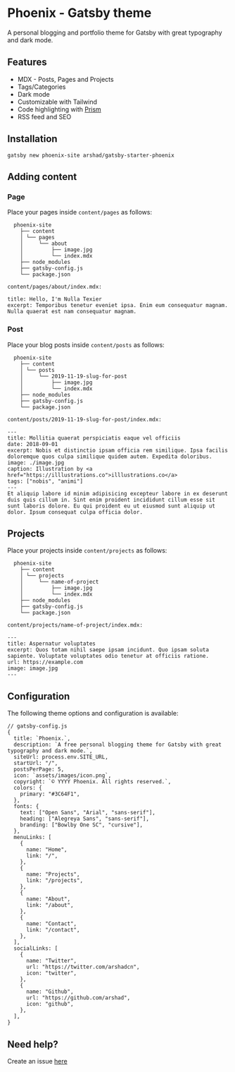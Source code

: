 # Phoenix - Gatsby theme
A personal blogging and portfolio theme for Gatsby with great typography and dark mode.

## Features

* MDX - Posts, Pages and Projects
* Tags/Categories
* Dark mode
* Customizable with Tailwind
* Code highlighting with [Prism](https://prismjs.com/)
* RSS feed and SEO

## Installation

`gatsby new phoenix-site arshad/gatsby-starter-phoenix`

## Adding content

### Page
Place your pages inside `content/pages` as follows:

```
  phoenix-site
    ├── content
    │ └── pages
    │     └── about
    │         ├── image.jpg
    │         └── index.mdx
    ├── node_modules
    ├── gatsby-config.js
    └── package.json
```

`content/pages/about/index.mdx:`

```
title: Hello, I'm Nulla Texier
excerpt: Temporibus tenetur eveniet ipsa. Enim eum consequatur magnam. Nulla quaerat est nam consequatur magnam.
```

### Post
Place your blog posts inside `content/posts` as follows:

```
  phoenix-site
    ├── content
    │ └── posts
    │     └── 2019-11-19-slug-for-post
    │         ├── image.jpg
    │         └── index.mdx
    ├── node_modules
    ├── gatsby-config.js
    └── package.json
```

`content/posts/2019-11-19-slug-for-post/index.mdx:`

```
---
title: Mollitia quaerat perspiciatis eaque vel officiis
date: 2018-09-01
excerpt: Nobis et distinctio ipsam officia rem similique. Ipsa facilis doloremque quos culpa similique quidem autem. Expedita doloribus.
image: ./image.jpg
caption: Illustration by <a href="https://illlustrations.co">illlustrations.co</a>
tags: ["nobis", "animi"]
---
Et aliquip labore id minim adipisicing excepteur labore in ex deserunt duis quis cillum in. Sint enim proident incididunt cillum esse sit sunt laboris dolore. Eu qui proident eu ut eiusmod sunt aliquip ut dolor. Ipsum consequat culpa officia dolor.
```

## Projects
Place your projects inside `content/projects` as follows:

```
  phoenix-site
    ├── content
    │ └── projects
    │     └── name-of-project
    │         ├── image.jpg
    │         └── index.mdx
    ├── node_modules
    ├── gatsby-config.js
    └── package.json
```

`content/projects/name-of-project/index.mdx:`

```
---
title: Aspernatur voluptates
excerpt: Quos totam nihil saepe ipsam incidunt. Quo ipsam soluta sapiente. Voluptate voluptates odio tenetur at officiis ratione.
url: https://example.com
image: image.jpg
---
```

## Configuration

The following theme options and configuration is available:

```
// gatsby-config.js
{
  title: `Phoenix.`,
  description: `A free personal blogging theme for Gatsby with great typography and dark mode.`,
  siteUrl: process.env.SITE_URL,
  startUrl: "/",
  postsPerPage: 5,
  icon: `assets/images/icon.png`,
  copyright: `© YYYY Phoenix. All rights reserved.`,
  colors: {
    primary: "#3C64F1",
  },
  fonts: {
    text: ["Open Sans", "Arial", "sans-serif"],
    heading: ["Alegreya Sans", "sans-serif"],
    branding: ["Bowlby One SC", "cursive"],
  },
  menuLinks: [
    {
      name: "Home",
      link: "/",
    },
    {
      name: "Projects",
      link: "/projects",
    },
    {
      name: "About",
      link: "/about",
    },
    {
      name: "Contact",
      link: "/contact",
    },
  ],
  socialLinks: [
    {
      name: "Twitter",
      url: "https://twitter.com/arshadcn",
      icon: "twitter",
    },
    {
      name: "Github",
      url: "https://github.com/arshad",
      icon: "github",
    },
  ],
}
```

## Need help?

Create an issue [here](https://github.com/arshad/gatsby-theme-phoenix/issues)

